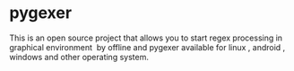# pygexer
This is an open source project that allows you to start regex processing in graphical environment  by offline  and pygexer available for linux , android , windows  and other operating system.
